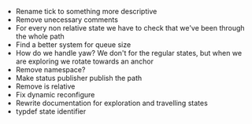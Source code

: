 - Rename tick to something more descriptive
- Remove unecessary comments
- For every non relative state we have to check that we've been through the whole path
- Find a better system for queue size
- How do we handle yaw? We don't for the regular states, but when we are exploring we rotate towards an anchor 
- Remove namespace?
- Make status publisher publish the path
- Remove is relative
- Fix dynamic reconfigure
- Rewrite documentation for exploration and travelling states
- typdef state identifier
